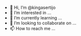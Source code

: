 - 👋 Hi, I’m @kingasertijo
- 👀 I’m interested in ...
- 🌱 I’m currently learning ...
- 💞️ I’m looking to collaborate on ...
- 📫 How to reach me ...

<!---
kingasertijo/kingasertijo is a ✨ special ✨ repository because its `README.md` (this file) appears on your GitHub profile.
You can click the Preview link to take a look at your changes.
--->
